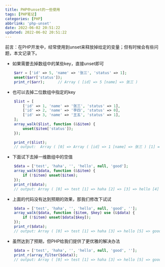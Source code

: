 ```yaml
---
title: PHP中unset的一些使用
tags: [PHP笔记]
categories: [PHP]
abbrlink: 'php-unset'
date: 2022-06-02 20:51:22
updated: 2022-06-02 20:51:22
---
```


<div class="note info">前言：在PHP开发中，经常使用到unset来释放掉给定的变量；但有时候会有些问题，本文记录下。</div>

- 如果需要去掉数组中的某些key，直接unset即可
```php
    $arr = ['id' => 5, 'name' => '张三', 'status' => 1];
    unset($arr['status']);
    print_r($arr);      // Array ( [id] => 5 [name] => 张三 )
```

- 也可以去掉二位数组中指定的key
```php
    $list = [
        ['id' => 1, 'name' => '张三', 'status' => 1],
        ['id' => 2, 'name' => '李四', 'status' => 0],
        ['id' => 3, 'name' => '王五', 'status' => 1],
    ];
    array_walk($list, function (&$item) {
        unset($item['status']);
    });
    
    print_r($list);
    // output:  Array ( [0] => Array ( [id] => 1 [name] => 张三 ) [1] => Array ( [id] => 2 [name] => 李四 ) [2] => Array ( [id] => 3 [name] => 王五 ) )
```

- 下面试下去掉一维数组中的空值
```php
    $data = ['test', 'haha', '', 'hello', null, 'good'];
    array_walk($data, function (&$item) {
        if (!$item) unset($item);
    });
    print_r($data);
    // output: Array ( [0] => test [1] => haha [2] => [3] => hello [4] => [5] => good )
```

- 上面的代码没有达到预期的效果，那我们修改下试试
```php
    $data = ['test', 'haha', '', 'hello', null, 'good', ''];
    array_walk($data, function ($item, $key) use (&$data) {
        if (!$item) unset($data[$key]);
    });
    print_r($data);
    // output: Array ( [0] => test [1] => haha [3] => hello [5] => good )
```

- 虽然达到了预期，但PHP给我们提供了更优雅的解决办法
```php
    $data = ['test', 'haha', '', 'hello', null, 'good', ''];
    print_r(array_filter($data));
    // output: Array ( [0] => test [1] => haha [3] => hello [5] => good )
```